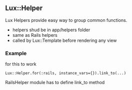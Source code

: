 ## Lux::Helper

Lux Helpers provide easy way to group common functions.

* helpers shud be in app/helpers folder
* same as Rails helpers
* called by Lux::Template before rendering any view


### Example

for this to work

```Lux::Helper.for(:rails, instance_vars={}).link_to(...)```

RailsHelper module has to define link_to method

